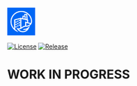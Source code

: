 
<img width="64" src="assets/logo.png" /><br/>

[![License](https://img.shields.io/badge/License-Apache%202.0-blue.svg)](https://github.com/d33fur/littledb/blob/main/LICENSE)
[![Release](https://img.shields.io/github/v/release/d33fur/littledb.svg?style=flat-square)](https://github.com/d33fur/littledb/releases)

# WORK IN PROGRESS